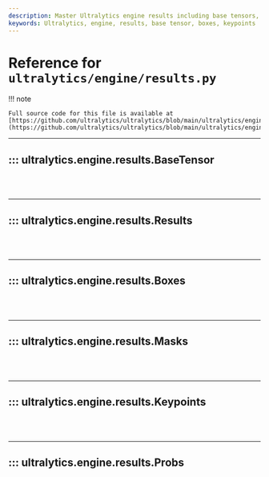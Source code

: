 ```yaml
---
description: Master Ultralytics engine results including base tensors, boxes, and keypoints with our thorough documentation.
keywords: Ultralytics, engine, results, base tensor, boxes, keypoints
---
```


# Reference for `ultralytics/engine/results.py`

!!! note

    Full source code for this file is available at [https://github.com/ultralytics/ultralytics/blob/main/ultralytics/engine/results.py](https://github.com/ultralytics/ultralytics/blob/main/ultralytics/engine/results.py).

---
## ::: ultralytics.engine.results.BaseTensor
<br><br>

---
## ::: ultralytics.engine.results.Results
<br><br>

---
## ::: ultralytics.engine.results.Boxes
<br><br>

---
## ::: ultralytics.engine.results.Masks
<br><br>

---
## ::: ultralytics.engine.results.Keypoints
<br><br>

---
## ::: ultralytics.engine.results.Probs
<br><br>
